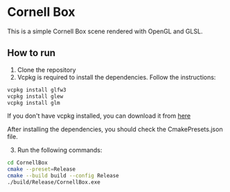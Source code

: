 # Cornell Box

This is a simple Cornell Box scene rendered with OpenGL and GLSL.

## How to run

1. Clone the repository
2. Vcpkg is required to install the dependencies. Follow the instructions:

```bash
vcpkg install glfw3
vcpkg install glew
vcpkg install glm
```

If you don't have vcpkg installed, you can download it from [here](https://learn.microsoft.com/en-us/vcpkg/get_started/overview)

After installing the dependencies, you should check the CmakePresets.json file.

3. Run the following commands:

```bash
cd CornellBox
cmake --preset=Release
cmake --build build --config Release
./build/Release/CornellBox.exe
```

